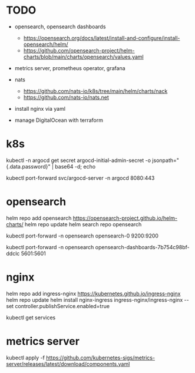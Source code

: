
# TODO
- opensearch, opensearch dashboards
    - https://opensearch.org/docs/latest/install-and-configure/install-opensearch/helm/
    - https://github.com/opensearch-project/helm-charts/blob/main/charts/opensearch/values.yaml
- metrics server, prometheus operator, grafana
- nats
    - https://github.com/nats-io/k8s/tree/main/helm/charts/nack
    - https://github.com/nats-io/nats.net
    
- install nginx via yaml
- manage DigitalOcean with terraform

# k8s

kubectl -n argocd get secret argocd-initial-admin-secret -o jsonpath="{.data.password}" | base64 -d; echo

kubectl port-forward svc/argocd-server -n argocd 8080:443

# opensearch

helm repo add opensearch https://opensearch-project.github.io/helm-charts/
helm repo update
helm search repo opensearch

kubectl port-forward -n opensearch opensearch-0 9200:9200

kubectl port-forward -n opensearch opensearch-dashboards-7b754c98bf-ddclc  5601:5601

# nginx

helm repo add ingress-nginx https://kubernetes.github.io/ingress-nginx
helm repo update
helm install nginx-ingress ingress-nginx/ingress-nginx --set controller.publishService.enabled=true

kubectl get services

# metrics server

kubectl apply -f https://github.com/kubernetes-sigs/metrics-server/releases/latest/download/components.yaml
